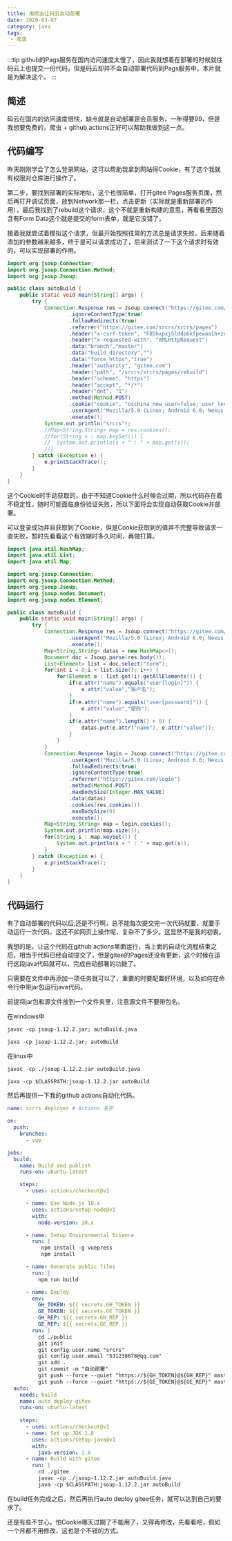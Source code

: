 ```yaml
---
title: 用爬虫让码云自动部署
date: 2020-03-07
category: java
tags:
 - 爬虫
---
```


:::tip
github的Pags服务在国内访问速度太慢了，因此我就想着在部署的时候就往码云上也提交一份代码，但是码云却并不会自动部署代码到Pags服务中，本片就是为解决这个。
:::

<!-- more -->

## 简述

码云在国内的访问速度很快，缺点就是自动部署是会员服务，一年得要99，但是我想要免费的，爬虫 + github actions正好可以帮助我做到这一点。

## 代码编写

昨天刚刚学会了怎么登录网站，这可以帮助我拿到网站得Cookie，有了这个我就有权限对仓库进行操作了。

第二步，要找到部署的实际地址，这个也很简单，打开gitee Pages服务页面，然后再打开调试页面，放到Network那一栏，点击更新（实际就是重新部署的作用），最后我找到了rebuild这个请求，这个不就是重新构建的意思，再看看里面包含有Form Data这个就是提交的form表单，就是它没错了。

接着我就尝试着模拟这个请求，但最开始按照往常的方法总是请求失败，后来随着添加的参数越来越多，终于是可以请求成功了，后来测试了一下这个请求时有效的，可以实现部署的作用。

```java
import org.jsoup.Connection;
import org.jsoup.Connection.Method;
import org.jsoup.Jsoup;

public class autoBuild {
	public static void main(String[] args) {
		try {
			Connection.Response res = Jsoup.connect("https://gitee.com/srcrs/srcrs/pages/rebuild")
					.ignoreContentType(true)
					.followRedirects(true)
					.referrer("https://gitee.com/srcrs/srcrs/pages")
					.header("x-csrf-token", "F85hxpxjSlddp6kfpewaa1h+zonyI/W4SB5JB/urBNY=")
					.header("x-requested-with", "XMLHttpRequest")
					.data("branch","master")
					.data("build_directory","")
					.data("force_https","true")
					.header("authority", "gitee.com")
					.header("path", "/srcrs/srcrs/pages/rebuild")
					.header("scheme", "https")
					.header("accept", "*/*")
					.header("dnt", "1")
					.method(Method.POST)
					.cookie("cookie", "oschina_new_user=false; user_locale=zh-CN; remove_bulletin=gitee-maintain-1582772523; remote_way=http; Serve_State=true; remember_user_token=BAhbB1sGaQP9m1dJIiIkMmEkMTAkUFkxdGZvMmVlaDZHb1VaV00zL3BSZQY6BkVU--f5eecf67bdfe9126a0bd2760cb0e6e80063d4139; tz=Asia%2FShanghai; Hm_lvt_24f17767262929947cc3631f99bfd274=1583204132,1583295272,1583435853,1583472926; Hm_lpvt_24f17767262929947cc3631f99bfd274=1583472940; gitee-session-n=BAh7CUkiD3Nlc3Npb25faWQGOgZFVEkiJTRlMDdhYmEyN2JiMGZmYjY0MGQ4NWJjY2ZlZWFjNTc2BjsAVEkiGXdhcmRlbi51c2VyLnVzZXIua2V5BjsAVFsHWwZpA%2F2bV0kiIiQyYSQxMCRQWTF0Zm8yZWVoNkdvVVpXTTMvcFJlBjsAVEkiHXdhcmRlbi51c2VyLnVzZXIuc2Vzc2lvbgY7AFR7BkkiFGxhc3RfcmVxdWVzdF9hdAY7AFRJdToJVGltZQ3FCB7AO8uqkQk6DW5hbm9fbnVtaQJ0AjoNbmFub19kZW5pBjoNc3VibWljcm8iB2KAOgl6b25lSSIIVVRDBjsARkkiEF9jc3JmX3Rva2VuBjsARkkiMUY4NWh4cHhqU2xkZHA2a2ZwZXdhYTFoK3pvbnlJL1c0U0I1SkIvdXJCTlk9BjsARg%3D%3D--69cf92f5308eaf529cd0a7018877e1bda1278de7")
					.userAgent("Mozilla/5.0 (Linux; Android 6.0; Nexus 5 Build/MRA58N) AppleWebKit/537.36 (KHTML, like Gecko) Chrome/80.0.3987.122 Mobile Safari/537.36")
					.execute();
            System.out.println("srcrs");
			//Map<String,String> map = res.cookies();
			//for(String s : map.keySet()) {
			//	System.out.println(s + " : " + map.get(s));
			//}
		} catch (Exception e) {
			e.printStackTrace();
		}
	}
}
```

这个Cookie时手动获取的，由于不知道Cookie什么时候会过期，所以代码存在着不稳定性，随时可能面临身份验证失败，所以下面将会实现自动获取Cookie并部署。

可以登录成功并且获取到了Cookie，但是Cookie获取到的值并不完整导致请求一直失败，暂时先看看这个有效期时多久时间，再做打算。

```java
import java.util.HashMap;
import java.util.List;
import java.util.Map;

import org.jsoup.Connection;
import org.jsoup.Connection.Method;
import org.jsoup.Jsoup;
import org.jsoup.nodes.Document;
import org.jsoup.nodes.Element;

public class autoBuild {
	public static void main(String[] args) {
		try {
			Connection.Response res = Jsoup.connect("https://gitee.com/login")
					.userAgent("Mozilla/5.0 (Linux; Android 6.0; Nexus 5 Build/MRA58N) AppleWebKit/537.36 (KHTML, like Gecko) Chrome/80.0.3987.122 Mobile Safari/537.36")
					.execute();
			Map<String,String> datas = new HashMap<>();
			Document doc = Jsoup.parse(res.body());
			List<Element> list = doc.select("form");
			for(int i = 0;i < list.size(); i++) {
				for(Element e : list.get(i).getAllElements()) {
					if(e.attr("name").equals("user[login]")) {
						e.attr("value","账户名");
					}
					if(e.attr("name").equals("user[password]")) {
						e.attr("value","密码");
					}
					if(e.attr("name").length() > 0) {
						datas.put(e.attr("name"), e.attr("value"));
					}
				}
			}
			Connection.Response login = Jsoup.connect("https://gitee.com/login")
					.userAgent("Mozilla/5.0 (Linux; Android 6.0; Nexus 5 Build/MRA58N) AppleWebKit/537.36 (KHTML, like Gecko) Chrome/80.0.3987.122 Mobile Safari/537.36")
					.followRedirects(true)
					.ignoreContentType(true)
					.referrer("https://gitee.com/login")
					.method(Method.POST)
					.maxBodySize(Integer.MAX_VALUE)
					.data(datas)
					.cookies(res.cookies())
					.maxBodySize(0)
					.execute();
			Map<String,String> map = login.cookies();
			System.out.println(map.size());
			for(String s : map.keySet()) {
				System.out.println(s + " : " + map.get(s));
			}
		} catch (Exception e) {
			e.printStackTrace();
		}
	}
}
```

## 代码运行

有了自动部署的代码以后,还是不行啊，总不能每次提交完一次代码就要，就要手动运行一次代码，这还不如网页上操作呢，复杂不了多少。这显然不是我的初衷。

我想的是，让这个代码在github actions里面运行，当上面的自动化流程结束之后，相当于代码已经自动提交了，但是gitee的Pages还没有更新，这个时候在运行这段java代码就可以，完成自动部署的功能了。

只需要在文件中再添加一项任务就可以了，重要的时要配置好环境，以及如何在命令行中带jar包运行java代码。

前提将jar包和源文件放到一个文件夹里，注意源文件不要带包名。

在windows中

```md
javac -cp jsoup-1.12.2.jar; autoBuild.java

java -cp jsoup-1.12.2.jar; autoBuild
```

在linux中

```md
javac -cp ./jsoup-1.12.2.jar autoBuild.java

java -cp $CLASSPATH:jsoup-1.12.2.jar autoBuild
```

然后再提供一下我的github actions自动化代码。

```yml
name: scrrs deployer # Actions 名字

on: 
  push:
    branches:
      - vue

jobs:
  build: 
    name: Build and publish
    runs-on: ubuntu-latest 

    steps:
      - uses: actions/checkout@v1

      - name: Use Node.js 10.x
        uses: actions/setup-node@v1
        with:
          node-version: 10.x

      - name: Setup Environmental Science 
        run: |
           npm install -g vuepress
           npm install

      - name: Generate public files 
        run: |
          npm run build 

      - name: Deploy
        env: 
          GH_TOKEN: ${{ secrets.GH_TOKEN }}
          GE_TOKEN: ${{ secrets.GE_TOKEN }}
          GH_REP: ${{ secrets.GH_REP }}
          GE_REP: ${{ secrets.GE_REP }}
        run: |
          cd ./public
          git init
          git config user.name "srcrs"
          git config user.email "531238678@qq.com"
          git add .
          git commit -m "自动部署"
          git push --force --quiet "https://${GH_TOKEN}@${GH_REP}" master:master
          git push --force --quiet "https://${GE_TOKEN}@${GE_REP}" master:master
  auto:
    needs: build
    name: auto deploy gitee
    runs-on: ubuntu-latest 
    
    steps:
      - uses: actions/checkout@v1
      - name: Set up JDK 1.8
        uses: actions/setup-java@v1
        with:
          java-version: 1.8
      - name: Build with gitee
        run: |
          cd ./gitee
          javac -cp ./jsoup-1.12.2.jar autoBuild.java
          java -cp $CLASSPATH:jsoup-1.12.2.jar autoBuild
```

在build任务完成之后，然后再执行auto deploy gitee任务，就可以达到自己的要求了。

还是有些不甘心，怕Cookie哪天过期了不能用了，又得再修改，先看看吧，假如一个月都不用修改，这也是个不错的方式。